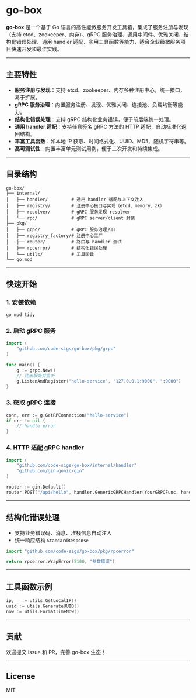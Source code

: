 # go-box

**go-box** 是一个基于 Go 语言的高性能微服务开发工具箱，集成了服务注册与发现（支持 etcd、zookeeper、内存）、gRPC 服务治理、通用中间件、优雅关闭、结构化错误处理、通用 handler 适配、实用工具函数等能力，适合企业级微服务项目快速开发和最佳实践。

---

## 主要特性

- **服务注册与发现**：支持 etcd、zookeeper、内存多种注册中心，统一接口，易于扩展。
- **gRPC 服务治理**：内置服务注册、发现、优雅关闭、连接池、负载均衡等能力。
- **结构化错误处理**：支持 gRPC 结构化业务错误，便于前后端统一处理。
- **通用 handler 适配**：支持任意签名 gRPC 方法的 HTTP 适配，自动标准化返回结构。
- **丰富工具函数**：如本地 IP 获取、时间格式化、UUID、MD5、随机字符串等。
- **高可测试性**：内置丰富单元测试用例，便于二次开发和持续集成。

---

## 目录结构

```
go-box/
├── internal/
│   ├── handler/         # 通用 handler 适配与上下文注入
│   ├── registry/        # 注册中心接口与实现（etcd、memory、zk）
│   ├── resolver/        # gRPC 服务发现 resolver
│   └── rpc/             # gRPC server/client 封装
├── pkg/
│   ├── grpc/            # gRPC 服务治理入口
│   ├── registry_factory/# 注册中心工厂
│   ├── router/          # 路由与 handler 测试
│   ├── rpcerror/        # 结构化错误处理
│   └── utils/           # 工具函数
└── go.mod
```

---

## 快速开始

### 1. 安装依赖

```sh
go mod tidy
```

### 2. 启动 gRPC 服务

```go
import (
    "github.com/code-sigs/go-box/pkg/grpc"
)

func main() {
    g := grpc.New()
    // 注册服务并监听
    g.ListenAndRegister("hello-service", "127.0.0.1:9000", ":9000")
}
```

### 3. 获取 gRPC 连接

```go
conn, err := g.GetRPConnection("hello-service")
if err != nil {
    // handle error
}
```

### 4. HTTP 适配 gRPC handler

```go
import (
    "github.com/code-sigs/go-box/internal/handler"
    "github.com/gin-gonic/gin"
)

router := gin.Default()
router.POST("/api/hello", handler.GenericGRPCHandler(YourGRPCFunc, handler.DefaultContextInjector))
```

---

## 结构化错误处理

- 支持业务错误码、消息、堆栈信息自动注入
- 统一响应结构 `StandardResponse`

```go
import "github.com/code-sigs/go-box/pkg/rpcerror"

return rpcerror.WrapError(5100, "参数错误")
```

---

## 工具函数示例

```go
ip, _ := utils.GetLocalIP()
uuid := utils.GenerateUUID()
now := utils.FormatTimeNow()
```

---

## 贡献

欢迎提交 issue 和 PR，完善 go-box 生态！

---

## License

MIT